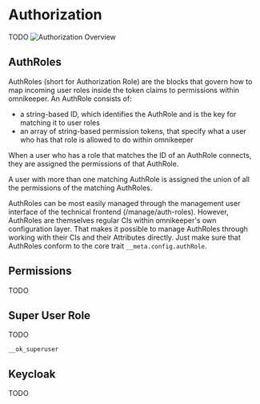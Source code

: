 # Authorization

TODO
 ![Authorization Overview](authz-overview.svg)

## AuthRoles

AuthRoles (short for Authorization Role) are the blocks that govern how to map incoming user roles inside the token claims to permissions within omnikeeper. An AuthRole consists of:
- a string-based ID, which identifies the AuthRole and is the key for matching it to user roles
- an array of string-based permission tokens, that specify what a user who has that role is allowed to do within omnikeeper

When a user who has a role that matches the ID of an AuthRole connects, they are assigned the permissions of that AuthRole.

A user with more than one matching AuthRole is assigned the union of all the permissions of the matching AuthRoles.

AuthRoles can be most easily managed through the management user interface of the technical frontend (/manage/auth-roles). However, AuthRoles are themselves regular CIs within omnikeeper's own configuration layer. That makes it possible to manage AuthRoles through working with their CIs and their Attributes directly. Just make sure that AuthRoles conform to the core trait `__meta.config.authRole`.

## Permissions

TODO

## Super User Role

TODO

`__ok_superuser`

## Keycloak

TODO